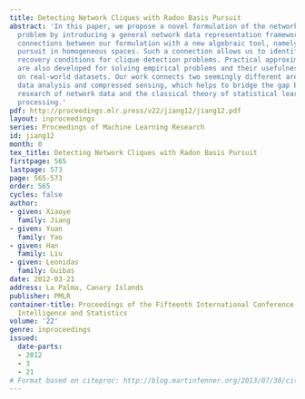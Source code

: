 ```yaml
---
title: Detecting Network Cliques with Radon Basis Pursuit
abstract: 'In this paper, we propose a novel formulation of the network clique detection
  problem by introducing a general network data representation framework. We show
  connections between our formulation with a new algebraic tool, namely Radon basis
  pursuit in homogeneous spaces. Such a connection allows us to identify rigorous
  recovery conditions for clique detection problems. Practical approximation algorithms
  are also developed for solving empirical problems and their usefulness is demonstrated
  on real-world datasets. Our work connects two seemingly different areas: network
  data analysis and compressed sensing, which helps to bridge the gap between the
  research of network data and the classical theory of statistical learning and signal
  processing.'
pdf: http://proceedings.mlr.press/v22/jiang12/jiang12.pdf
layout: inproceedings
series: Proceedings of Machine Learning Research
id: jiang12
month: 0
tex_title: Detecting Network Cliques with Radon Basis Pursuit
firstpage: 565
lastpage: 573
page: 565-573
order: 565
cycles: false
author:
- given: Xiaoye
  family: Jiang
- given: Yuan
  family: Yao
- given: Han
  family: Liu
- given: Leonidas
  family: Guibas
date: 2012-03-21
address: La Palma, Canary Islands
publisher: PMLR
container-title: Proceedings of the Fifteenth International Conference on Artificial
  Intelligence and Statistics
volume: '22'
genre: inproceedings
issued:
  date-parts:
  - 2012
  - 3
  - 21
# Format based on citeproc: http://blog.martinfenner.org/2013/07/30/citeproc-yaml-for-bibliographies/
---
```

